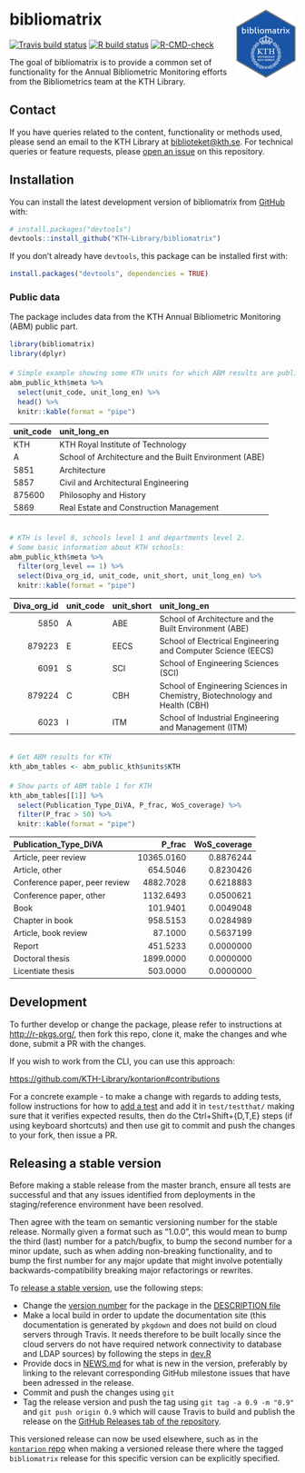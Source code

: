 
<!-- README.md is generated from README.Rmd. Please edit that file -->

# bibliomatrix <img src="man/figures/sticker.png" align="right" />

<!-- badges: start -->

[![Travis build
status](https://travis-ci.org/KTH-Library/bibliomatrix.svg?branch=master)](https://travis-ci.org/KTH-Library/bibliomatrix)
[![R build
status](https://github.com/KTH-Library/bibliomatrix/workflows/R-CMD-check/badge.svg)](https://github.com/KTH-Library/bibliomatrix/actions)
[![R-CMD-check](https://github.com/KTH-Library/bibliomatrix/actions/workflows/R-CMD-check.yaml/badge.svg)](https://github.com/KTH-Library/bibliomatrix/actions/workflows/R-CMD-check.yaml)
<!-- badges: end -->

The goal of bibliomatrix is to provide a common set of functionality for
the Annual Bibliometric Monitoring efforts from the Bibliometrics team
at the KTH Library.

## Contact

If you have queries related to the content, functionality or methods
used, please send an email to the KTH Library at <biblioteket@kth.se>.
For technical queries or feature requests, please [open an
issue](https://github.com/KTH-Library/bibliomatrix/issues) on this
repository.

## Installation

You can install the latest development version of bibliomatrix from
[GitHub](https://KTH-Library.github.com/bibliomatrix) with:

``` r
# install.packages("devtools")
devtools::install_github("KTH-Library/bibliomatrix")
```

If you don’t already have `devtools`, this package can be installed
first with:

``` r
install.packages("devtools", dependencies = TRUE)
```

### Public data

The package includes data from the KTH Annual Bibliometric Monitoring
(ABM) public part.

``` r
library(bibliomatrix)
library(dplyr)

# Simple example showing some KTH units for which ABM results are public
abm_public_kth$meta %>%
  select(unit_code, unit_long_en) %>%
  head() %>%
  knitr::kable(format = "pipe")
```

| unit_code | unit_long_en                                           |
|:----------|:-------------------------------------------------------|
| KTH       | KTH Royal Institute of Technology                      |
| A         | School of Architecture and the Built Environment (ABE) |
| 5851      | Architecture                                           |
| 5857      | Civil and Architectural Engineering                    |
| 875600    | Philosophy and History                                 |
| 5869      | Real Estate and Construction Management                |

``` r

# KTH is level 0, schools level 1 and departments level 2.
# Some basic information about KTH schools:
abm_public_kth$meta %>%
  filter(org_level == 1) %>%
  select(Diva_org_id, unit_code, unit_short, unit_long_en) %>%
  knitr::kable(format = "pipe")
```

| Diva_org_id | unit_code | unit_short | unit_long_en                                                                |
|------------:|:----------|:-----------|:----------------------------------------------------------------------------|
|        5850 | A         | ABE        | School of Architecture and the Built Environment (ABE)                      |
|      879223 | E         | EECS       | School of Electrical Engineering and Computer Science (EECS)                |
|        6091 | S         | SCI        | School of Engineering Sciences (SCI)                                        |
|      879224 | C         | CBH        | School of Engineering Sciences in Chemistry, Biotechnology and Health (CBH) |
|        6023 | I         | ITM        | School of Industrial Engineering and Management (ITM)                       |

``` r

# Get ABM results for KTH
kth_abm_tables <- abm_public_kth$units$KTH

# Show parts of ABM table 1 for KTH
kth_abm_tables[[1]] %>%
  select(Publication_Type_DiVA, P_frac, WoS_coverage) %>%
  filter(P_frac > 50) %>%
  knitr::kable(format = "pipe")
```

| Publication_Type_DiVA         |     P_frac | WoS_coverage |
|:------------------------------|-----------:|-------------:|
| Article, peer review          | 10365.0160 |    0.8876244 |
| Article, other                |   654.5046 |    0.8230426 |
| Conference paper, peer review |  4882.7028 |    0.6218883 |
| Conference paper, other       |  1132.6493 |    0.0500621 |
| Book                          |   101.9401 |    0.0049048 |
| Chapter in book               |   958.5153 |    0.0284989 |
| Article, book review          |    87.1000 |    0.5637199 |
| Report                        |   451.5233 |    0.0000000 |
| Doctoral thesis               |  1899.0000 |    0.0000000 |
| Licentiate thesis             |   503.0000 |    0.0000000 |

## Development

To further develop or change the package, please refer to instructions
at <http://r-pkgs.org/>, then fork this repo, clone it, make the changes
and whe done, submit a PR with the changes.

If you wish to work from the CLI, you can use this approach:

<https://github.com/KTH-Library/kontarion#contributions>

For a concrete example - to make a change with regards to adding tests,
follow instructions for how to [add a
test](https://r-pkgs.org/tests.html) and add it in `test/testthat/`
making sure that it verifies expected results, then do the
Ctrl+Shift+{D,T,E} steps (if using keyboard shortcuts) and then use git
to commit and push the changes to your fork, then issue a PR.

## Releasing a stable version

Before making a stable release from the master branch, ensure all tests
are successful and that any issues identified from deployments in the
staging/reference environment have been resolved.

Then agree with the team on semantic versioning number for the stable
release. Normally given a format such as “1.0.0”, this would mean to
bump the third (last) number for a patch/bugfix, to bump the second
number for a minor update, such as when adding non-breaking
functionality, and to bump the first number for any major update that
might involve potentially backwards-compatibility breaking major
refactorings or rewrites.

To [release a stable version](http://r-pkgs.had.co.nz/release.html), use
the following steps:

- Change the [version
  number](http://r-pkgs.had.co.nz/release.html#release-version) for the
  package in the [DESCRIPTION file](DESCRIPTION)
- Make a local build in order to update the documentation site (this
  documentation is generated by `pkgdown` and does not build on cloud
  servers through Travis. It needs therefore to be built locally since
  the cloud servers do not have required network connectivity to
  database and LDAP sources) by following the steps in [dev.R](dev.R)
- Provide docs in [NEWS.md](http://r-pkgs.had.co.nz/release.html#news)
  for what is new in the version, preferably by linking to the relevant
  corresponding GitHub milestone issues that have been adressed in the
  release.
- Commit and push the changes using `git`
- Tag the release version and push the tag using
  `git tag -a 0.9 -m "0.9"` and `git push origin 0.9` which will cause
  Travis to build and publish the release on the [GitHub Releases tab of
  the repository](/releases).

This versioned release can now be used elsewhere, such as in the
[`kontarion` repo](https://github.com/KTH-Library/kontarion) when making
a versioned release there where the tagged `bibliomatrix` release for
this specific version can be explicitly specified.
